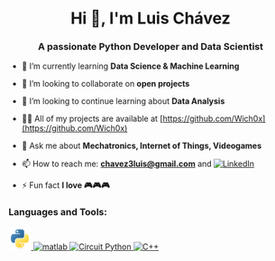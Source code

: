 <h1 align="center">Hi 👋, I'm Luis Chávez</h1>
<h3 align="center">A passionate Python Developer and Data Scientist </h3>

- 🌱 I’m currently learning **Data Science & Machine Learning**

- 👯 I’m looking to collaborate on **open projects**

- 🤝 I’m looking to continue learning about **Data Analysis**

- 👨‍💻 All of my projects are available at [https://github.com/Wich0x](https://github.com/Wich0x)

- 💬 Ask me about **Mechatronics, Internet of Things, Videogames**

- 📫 How to reach me: **chavez3luis@gmail.com** and [![LinkedIn][linkedin-shield]][linkedin-url]

- ⚡ Fun fact **I love 🎮🎮🎮**


<h3 align="left">Languages and Tools:</h3>
<a href="https://www.python.org/" target="_blank"> 
<img src="https://raw.githubusercontent.com/devicons/devicon/master/icons/python/python-original.svg" alt="python" width="40" height="40"/> 
</a> 

<a href="https://www.mathworks.com/products/matlab.html" target="_blank"> 
<img src="https://upload.wikimedia.org/wikipedia/commons/2/21/Matlab_Logo.png" alt="matlab" width="40" height="40"/> 
</a>

<a href="https://circuitpython.org/" target="_blank"> 
<img src="https://upload.wikimedia.org/wikipedia/commons/thumb/2/29/Adafruit_blinka_angles-left.svg/1200px-Adafruit_blinka_angles-left.svg.png" alt="Circuit Python" width="40" height="40"/> 
</a>

<a href="https://www.bloodshed.net/" target="_blank"> 
<img src="https://upload.wikimedia.org/wikipedia/commons/thumb/1/18/ISO_C%2B%2B_Logo.svg/800px-ISO_C%2B%2B_Logo.svg.png" alt="C++" width="40" height="40"/> 
</a>

[linkedin-shield]: https://img.shields.io/badge/-LinkedIn-black.svg?style=for-the-badge&logo=linkedin&colorB=555
[linkedin-url]: https://www.linkedin.com/in/luischavez3
